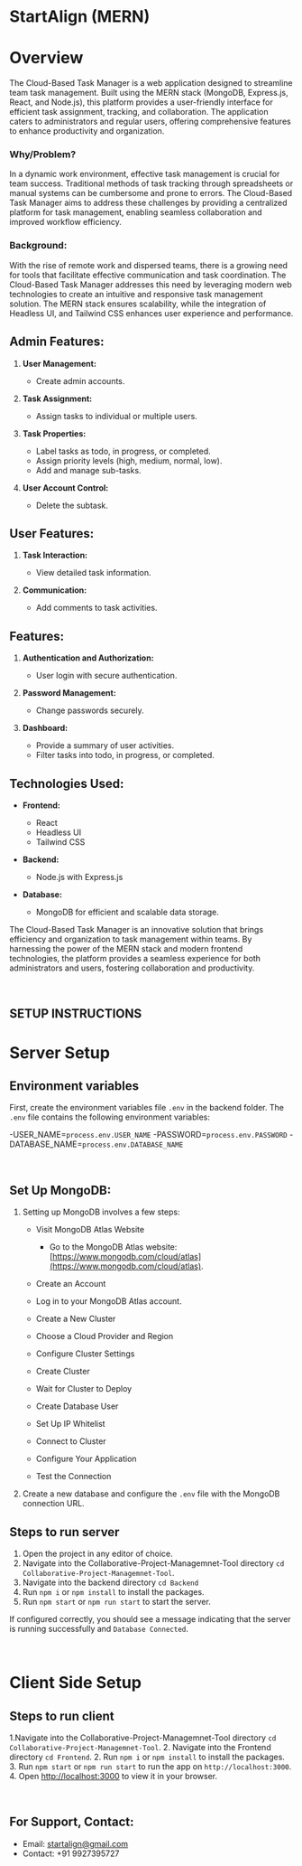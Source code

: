 # StartAlign (MERN)

# Overview

The Cloud-Based Task Manager is a web application designed to streamline team task management. Built using the MERN stack (MongoDB, Express.js, React, and Node.js), this platform provides a user-friendly interface for efficient task assignment, tracking, and collaboration. The application caters to administrators and regular users, offering comprehensive features to enhance productivity and organization.

### Why/Problem?

In a dynamic work environment, effective task management is crucial for team success. Traditional methods of task tracking through spreadsheets or manual systems can be cumbersome and prone to errors. The Cloud-Based Task Manager aims to address these challenges by providing a centralized platform for task management, enabling seamless collaboration and improved workflow efficiency.

### **Background**:

With the rise of remote work and dispersed teams, there is a growing need for tools that facilitate effective communication and task coordination. The Cloud-Based Task Manager addresses this need by leveraging modern web technologies to create an intuitive and responsive task management solution. The MERN stack ensures scalability, while the integration of Headless UI, and Tailwind CSS enhances user experience and performance.

###

## **Admin Features:**

1. **User Management:**

   - Create admin accounts.

2. **Task Assignment:**

   - Assign tasks to individual or multiple users.

3. **Task Properties:**

   - Label tasks as todo, in progress, or completed.
   - Assign priority levels (high, medium, normal, low).
   - Add and manage sub-tasks.

4. **User Account Control:**
   - Delete the subtask.

## **User Features:**

1. **Task Interaction:**

   - View detailed task information.

2. **Communication:**
   - Add comments to task activities.

## **Features:**

1. **Authentication and Authorization:**

   - User login with secure authentication.

2. **Password Management:**

   - Change passwords securely.

3. **Dashboard:**
   - Provide a summary of user activities.
   - Filter tasks into todo, in progress, or completed.

## **Technologies Used:**

- **Frontend:**

  - React
  - Headless UI
  - Tailwind CSS

- **Backend:**

  - Node.js with Express.js

- **Database:**
  - MongoDB for efficient and scalable data storage.

The Cloud-Based Task Manager is an innovative solution that brings efficiency and organization to task management within teams. By harnessing the power of the MERN stack and modern frontend technologies, the platform provides a seamless experience for both administrators and users, fostering collaboration and productivity.

&nbsp;

## SETUP INSTRUCTIONS

# Server Setup

## Environment variables

First, create the environment variables file `.env` in the backend folder. The `.env` file contains the following environment variables:

-USER_NAME=`process.env.USER_NAME`
-PASSWORD=`process.env.PASSWORD`
-DATABASE_NAME=`process.env.DATABASE_NAME`

&nbsp;

## Set Up MongoDB:

1. Setting up MongoDB involves a few steps:

   - Visit MongoDB Atlas Website

     - Go to the MongoDB Atlas website: [https://www.mongodb.com/cloud/atlas](https://www.mongodb.com/cloud/atlas).

   - Create an Account
   - Log in to your MongoDB Atlas account.
   - Create a New Cluster
   - Choose a Cloud Provider and Region
   - Configure Cluster Settings
   - Create Cluster
   - Wait for Cluster to Deploy
   - Create Database User
   - Set Up IP Whitelist
   - Connect to Cluster
   - Configure Your Application
   - Test the Connection

2. Create a new database and configure the `.env` file with the MongoDB connection URL.

## Steps to run server

1. Open the project in any editor of choice.
2. Navigate into the Collaborative-Project-Managemnet-Tool directory `cd Collaborative-Project-Managemnet-Tool`.
3. Navigate into the backend directory `cd Backend`
4. Run `npm i` or `npm install` to install the packages.
5. Run `npm start` or `npm run start` to start the server.

If configured correctly, you should see a message indicating that the server is running successfully and `Database Connected`.

&nbsp;

# Client Side Setup

## Steps to run client

1.Navigate into the Collaborative-Project-Managemnet-Tool directory `cd Collaborative-Project-Managemnet-Tool`. 2. Navigate into the Frontend directory `cd Frontend`. 2. Run `npm i` or `npm install` to install the packages. 3. Run `npm start` or `npm run start` to run the app on `http://localhost:3000`. 4. Open [http://localhost:3000](http://localhost:3000) to view it in your browser.

&nbsp;

## For Support, Contact:

- Email: startalign@gmail.com
- Contact: +91 9927395727
